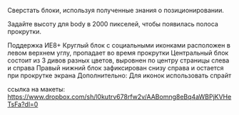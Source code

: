 Сверстать блоки, используя полученные знания о позиционировании.

Задайте высоту для body в 2000 пикселей, чтобы появилась полоса прокрутки.

Поддержка ИЕ8+
Круглый блок с социальными иконками расположен в левом верхнем углу, пропадает во время прокрутки
Центральный блок состоит из 3 дивов разных цветов, выровнен по центру страницы слева и справа
Правый нижний блок зафиксирован снизу справа и остается при прокрутке экрана
Дополнительно: Для иконок использовать спрайт

ссылка на макеты: https://www.dropbox.com/sh/l0kutrv678rfw2v/AABomng8eBq4aWBPjKVHeTsFa?dl=0